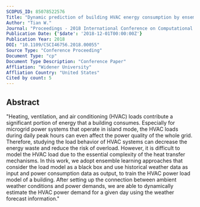 ```yaml
---
SCOPUS_ID: 85078522576
Title: "Dynamic prediction of building HVAC energy consumption by ensemble learning approach"
Author: "Tian W."
Journal: "Proceedings - 2018 International Conference on Computational Science and Computational Intelligence, CSCI 2018"
Publication Date: {'$date': '2018-12-01T00:00:00Z'}
Publication Year: 2018
DOI: "10.1109/CSCI46756.2018.00055"
Source Type: "Conference Proceeding"
Document Type: "cp"
Document Type Description: "Conference Paper"
Affliation: "Widener University"
Affliation Country: "United States"
Cited by count: 5
---
```


## Abstract
"Heating, ventilation, and air conditioning (HVAC) loads contribute a significant portion of energy that a building consumes. Especially for microgrid power systems that operate in island mode, the HVAC loads during daily peak hours can even affect the power quality of the whole grid. Therefore, studying the load behavior of HVAC systems can decrease the energy waste and reduce the risk of overload. However, it is difficult to model the HVAC load due to the essential complexity of the heat transfer mechanisms. In this work, we adopt ensemble learning approaches that consider the load model as a black box and use historical weather data as input and power consumption data as output, to train the HVAC power load model of a building. After setting up the connection between ambient weather conditions and power demands, we are able to dynamically estimate the HVAC power demand for a given day using the weather forecast information."
